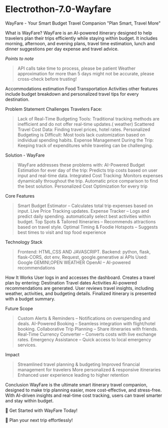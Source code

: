 # Electrothon-7.0-Wayfare
WayFare - Your Smart Budget Travel Companion
"Plan Smart, Travel More"

What is WayFare?
WayFare is an AI-powered itinerary designed to help travelers plan their trips efficiently while staying within budget. It includes morning, afternoon, and evening plans, travel time estimation, lunch and dinner suggestions  per day expense and travel advice.

*Points to note*
> API calls take time to process, please be patient
> Weather approximation for more than 5 days might not be accurate, please cross-check before trusting!

Accommodations estimation
Food
Transportation
Activities
other features include budget breakdown and personalized travel tips for every destination.

Problem Statement
Challenges Travelers Face:
> Lack of Real-Time Budgeting Tools: Traditional tracking methods are inefficient and do not offer real-time updates.( weather)
> Scattered Travel Cost Data: Finding travel prices, hotel rates.
> Personalized Budgeting is Difficult: Most tools lack customization based on individual spending habits.
> Expense Management During the Trip: Keeping track of expenditures while traveling can be challenging.

Solution - WayFare
> WayFare addresses these problems with:
> AI-Powered Budget Estimation for ever day of the trip: Predicts trip costs based on user input and real-time data.
> Integrated Cost Tracking: Monitors expenses dynamically throughout the trip.
> Automatic price comparison to find the best solution.
> Personalized Cost Optimization for every trip 

Core Features
> Smart Budget Estimator – Calculates total trip expenses based on input.
> Live Price Tracking updates.
> Expense Tracker – Logs and predict daily spending.
> automatically select best activities within budget.
> Top Spots & Tailored Itineraries – Recommends attractions based on travel style.
> Optimal Timing & Foodie Hotspots – Suggests best times to visit and top food experience

Technology Stack
> Frontend: HTML,CSS AND JAVASCRIPT.
> Backend: python, flask, flask-CORS, dot env, Request, google.generative ai 
> APIs Used: Google GEMINI,OPEN WEATHER
> OpenAI – AI-powered recommendations


How It Works
User logs in and accesses the dashboard.
Creates a travel plan by entering:
Destination
Travel dates
Activities
AI-powered recommendations are generated.
User reviews travel insights, including weather, activities, and budgeting details.
Finalized itinerary is presented with a budget summary.

Future Scope
> Custom Alerts & Reminders – Notifications on overspending and deals.
> AI-Powered Booking – Seamless integration with flight/hotel booking.
> Collaborative Trip Planning – Share itineraries with friends.
> Real-Time Currency Converter – Converts costs with live exchange rates.
> Emergency Assistance – Quick access to local emergency services.

Impact
> Streamlined travel planning & budgeting
> Improved financial management for travelers
> More personalized & responsive itineraries
> Enhanced user experience leading to higher retention


Conclusion
WayFare is the ultimate smart itinerary travel companion, designed to make trip planning easier, more cost-effective, and stress-free. With AI-driven insights and real-time cost tracking, users can travel smarter and stay within budget.

📌 Get Started with WayFare Today!

🚀 Plan your next trip effortlessly!
